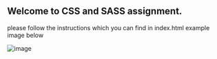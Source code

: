 ## Welcome to CSS and SASS assignment.
please follow the instructions which you can find in index.html example image below

![image](https://user-images.githubusercontent.com/7606310/112820311-29719f00-908e-11eb-8985-258de488c2c3.png)

